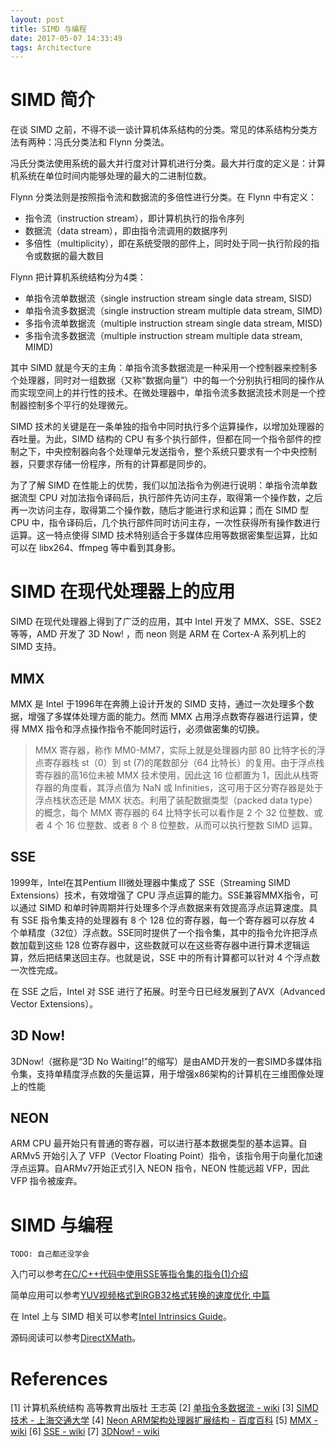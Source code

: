 ```yaml
---
layout: post
title: SIMD 与编程
date: 2017-05-07 14:33:49
tags: Architecture
---
```


# SIMD 简介

在谈 SIMD 之前，不得不谈一谈计算机体系结构的分类。常见的体系结构分类方法有两种：冯氏分类法和 Flynn 分类法。

冯氏分类法使用系统的最大并行度对计算机进行分类。最大并行度的定义是：计算机系统在单位时间内能够处理的最大的二进制位数。

Flynn 分类法则是按照指令流和数据流的多倍性进行分类。在 Flynn 中有定义：

- 指令流（instruction stream），即计算机执行的指令序列
- 数据流（data stream），即由指令流调用的数据序列
- 多倍性（multiplicity），即在系统受限的部件上，同时处于同一执行阶段的指令或数据的最大数目

Flynn 把计算机系统结构分为4类：

- 单指令流单数据流（single instruction stream single data stream, SISD)
- 单指令流多数据流（single instruction stream multiple data stream, SIMD)
- 多指令流单数据流（multiple instruction stream single data stream, MISD)
- 多指令流多数据流（multiple instruction stream multiple data stream, MIMD)

其中 SIMD 就是今天的主角：单指令流多数据流是一种采用一个控制器来控制多个处理器，同时对一组数据（又称“数据向量”）中的每一个分别执行相同的操作从而实现空间上的并行性的技术。在微处理器中，单指令流多数据流技术则是一个控制器控制多个平行的处理微元。

SIMD 技术的关键是在一条单独的指令中同时执行多个运算操作，以增加处理器的吞吐量。为此，SIMD 结构的 CPU 有多个执行部件，但都在同一个指令部件的控制之下，中央控制器向各个处理单元发送指令，整个系统只要求有一个中央控制器，只要求存储一份程序，所有的计算都是同步的。

为了了解 SIMD 在性能上的优势，我们以加法指令为例进行说明：单指令流单数据流型 CPU 对加法指令译码后，执行部件先访问主存，取得第一个操作数，之后再一次访问主存，取得第二个操作数，随后才能进行求和运算；而在 SIMD 型 CPU 中，指令译码后，几个执行部件同时访问主存，一次性获得所有操作数进行运算。这一特点使得 SIMD 技术特别适合于多媒体应用等数据密集型运算，比如可以在 libx264、ffmpeg 等中看到其身影。

# SIMD 在现代处理器上的应用

SIMD 在现代处理器上得到了广泛的应用，其中 Intel 开发了 MMX、SSE、SSE2 等等，AMD 开发了 3D Now! ，而 neon 则是 ARM 在 Cortex-A 系列机上的 SIMD 支持。

## MMX 

MMX 是 Intel 于1996年在奔腾上设计开发的 SIMD 支持，通过一次处理多个数据，增强了多媒体处理方面的能力。然而 MMX 占用浮点数寄存器进行运算，使得 MMX 指令和浮点操作指令不能同时运行，必须做密集的切换。

> MMX 寄存器，称作 MM0-MM7，实际上就是处理器内部 80 比特字长的浮点寄存器栈 st（0）到 st (7)的尾数部分（64 比特长）的复用。由于浮点栈寄存器的高16位未被 MMX 技术使用，因此这 16 位都置为 1，因此从栈寄存器的角度看，其浮点值为 NaN 或 Infinities，这可用于区分寄存器是处于浮点栈状态还是 MMX 状态。利用了装配数据类型（packed data type）的概念，每个 MMX 寄存器的 64 比特字长可以看作是 2 个 32 位整数、或者 4 个 16 位整数、或者 8 个 8 位整数，从而可以执行整数 SIMD 运算。

## SSE

1999年，Intel在其Pentium III微处理器中集成了 SSE（Streaming SIMD Extensions）技术，有效增强了 CPU 浮点运算的能力。SSE兼容MMX指令，可以通过 SIMD 和单时钟周期并行处理多个浮点数据来有效提高浮点运算速度。具有 SSE 指令集支持的处理器有 8 个 128 位的寄存器，每一个寄存器可以存放 4 个单精度（32位）浮点数。SSE同时提供了一个指令集，其中的指令允许把浮点数加载到这些 128 位寄存器中，这些数就可以在这些寄存器中进行算术逻辑运算，然后把结果送回主存。也就是说，SSE 中的所有计算都可以针对 4 个浮点数一次性完成。

在 SSE 之后，Intel 对 SSE 进行了拓展。时至今日已经发展到了AVX（Advanced Vector Extensions）。

## 3D Now!

3DNow!（据称是“3D No Waiting!”的缩写）是由AMD开发的一套SIMD多媒体指令集，支持单精度浮点数的矢量运算，用于增强x86架构的计算机在三维图像处理上的性能

## NEON 

ARM CPU 最开始只有普通的寄存器，可以进行基本数据类型的基本运算。自 ARMv5 开始引入了 VFP（Vector Floating Point）指令，该指令用于向量化加速浮点运算。自ARMv7开始正式引入 NEON 指令，NEON 性能远超 VFP，因此 VFP 指令被废弃。

# SIMD 与编程

```
TODO: 自己都还没学会
```

入门可以参考[在C/C++代码中使用SSE等指令集的指令(1)介绍](http://blog.csdn.net/gengshenghong/article/details/7007100)

简单应用可以参考[YUV视频格式到RGB32格式转换的速度优化 中篇](http://blog.csdn.net/housisong/article/details/1866970)

在 Intel 上与 SIMD 相关可以参考[Intel Intrinsics Guide](https://software.intel.com/sites/landingpage/IntrinsicsGuide)。

源码阅读可以参考[DirectXMath](https://github.com/Microsoft/DirectXMath)。

# References

[1] 计算机系统结构 高等教育出版社 王志英
[2] [单指令多数据流 - wiki](https://zh.wikipedia.org/wiki/%E5%8D%95%E6%8C%87%E4%BB%A4%E6%B5%81%E5%A4%9A%E6%95%B0%E6%8D%AE%E6%B5%81)
[3] [SIMD 技术 - 上海交通大学](http://share.onlinesjtu.com/mod/tab/view.php?id=303)
[4] [Neon ARM架构处理器扩展结构 - 百度百科](http://baike.baidu.com/link?url=q7oQjCLR8a8YYzM0tW5bUBln2J1rEKXXxjjhmv1eQoZYaJwMrOT8mp88qvXx1Q8_cnOh_WlsNS9XDbIRqLBbUK)
[5] [MMX - wiki](https://zh.wikipedia.org/wiki/MMX)
[6] [SSE - wiki](https://zh.wikipedia.org/wiki/SSE)
[7] [3DNow! - wiki](https://zh.wikipedia.org/wiki/3DNow!)
